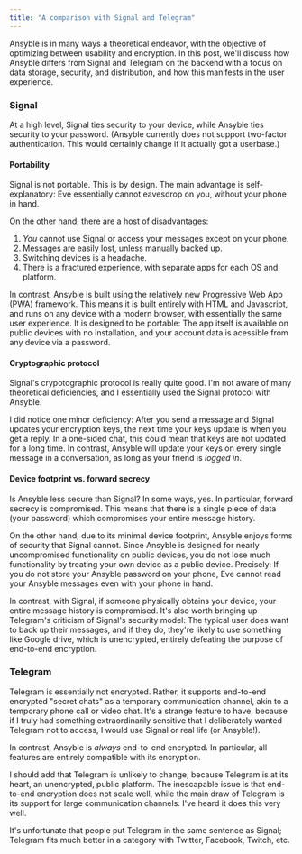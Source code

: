 ```yaml
---
title: "A comparison with Signal and Telegram"
---
```


Ansyble is in many ways a theoretical endeavor, with the objective of optimizing between usability and encryption. In this post, we'll discuss how Ansyble differs from Signal and Telegram on the backend with a focus on data storage, security, and distribution, and how this manifests in the user experience.

### Signal

At a high level, Signal ties security to your device, while Ansyble ties security to your password. (Ansyble currently does not support two-factor authentication. This would certainly change if it actually got a userbase.)

#### Portability

Signal is not portable. This is by design. The main advantage is self-explanatory: Eve essentially cannot eavesdrop on you, without your phone in hand.

On the other hand, there are a host of disadvantages:

1. _You_ cannot use Signal or access your messages except on your phone.
2. Messages are easily lost, unless manually backed up.
3. Switching devices is a headache.
4. There is a fractured experience, with separate apps for each OS and platform.

In contrast, Ansyble is built using the relatively new Progressive Web App (PWA) framework. This means it is built entirely with HTML and Javascript, and runs on any device with a modern browser, with essentially the same user experience. It is designed to be portable: The app itself is available on public devices with no installation, and your account data is acessible from any device via a password. 

#### Cryptographic protocol

Signal's crypotographic protocol is really quite good. I'm not aware of many theoretical deficiencies, and I essentially used the Signal protocol with Ansyble.

I did notice one minor deficiency: After you send a message and Signal updates your encryption keys, the next time your keys update is when you get a reply. In a one-sided chat, this could mean that keys are not updated for a long time. In contrast, Ansyble will update your keys on every single message in a conversation, as long as your friend is _logged in_.

#### Device footprint vs. forward secrecy

Is Ansyble less secure than Signal? In some ways, yes. In particular, forward secrecy is compromised. This means that there is a single piece of data (your password) which compromises your entire message history.

On the other hand, due to its minimal device footprint, Ansyble enjoys forms of security that Signal cannot. Since Ansyble is designed for nearly uncompromised functionality on public devices, you do not lose much functionality by treating your own device as a public device. Precisely: If you do not store your Ansyble password on your phone, Eve cannot read your Ansyble messages even with your phone in hand.

In contrast, with Signal, if someone physically obtains your device, your entire message history is compromised. It's also worth bringing up Telegram's criticism of Signal's security model: The typical user does want to back up their messages, and if they do, they're likely to use something like Google drive, which is unencrypted, entirely defeating the purpose of end-to-end encryption.

### Telegram

Telegram is essentially not encrypted. Rather, it supports end-to-end encrypted "secret chats" as a temporary communication channel, akin to a temporary phone call or video chat. It's a strange feature to have, because if I truly had something extraordinarily sensitive that I deliberately wanted Telegram not to access, I would use Signal or real life (or Ansyble!).

In contrast, Ansyble is _always_ end-to-end encrypted. In particular, all features are entirely compatible with its encryption.

I should add that Telegram is unlikely to change, because Telegram is at its heart, an unencrypted, public platform. The inescapable issue is that end-to-end encryption does not scale well, while the main draw of Telegram is its support for large communication channels. I've heard it does this very well.

It's unfortunate that people put Telegram in the same sentence as Signal; Telegram fits much better in a category with Twitter, Facebook, Twitch, etc.

